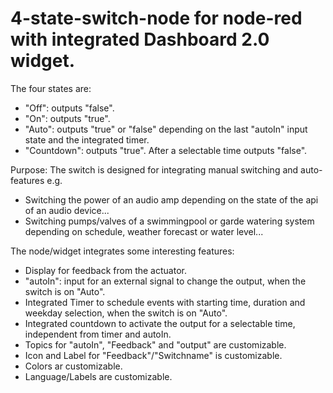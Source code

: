 4-state-switch-node for node-red with integrated Dashboard 2.0 widget.
======================================================================

The four states are:
- "Off": outputs "false".
- "On": outputs "true".
- "Auto": outputs "true" or "false" depending on the last "autoIn" input state and the integrated timer.
- "Countdown": outputs "true". After a selectable time outputs "false".


Purpose: The switch is designed for integrating manual switching and auto-features e.g.
- Switching the power of an audio amp depending on the state of the api of an audio device...
- Switching pumps/valves of a swimmingpool or garde watering system depending on schedule, weather forecast or water level...


The node/widget integrates some interesting features:
- Display for feedback from the actuator.
- "autoIn": input for an external signal to change the output, when the switch is on "Auto".
- Integrated Timer to schedule events with starting time, duration and weekday selection, when the switch is on "Auto".
- Integrated countdown to activate the output for a selectable time, independent from timer and autoIn.
- Topics for "autoIn", "Feedback" and "output" are customizable.
- Icon and Label for "Feedback"/"Switchname" is customizable.
- Colors ar customizable.
- Language/Labels are customizable.
